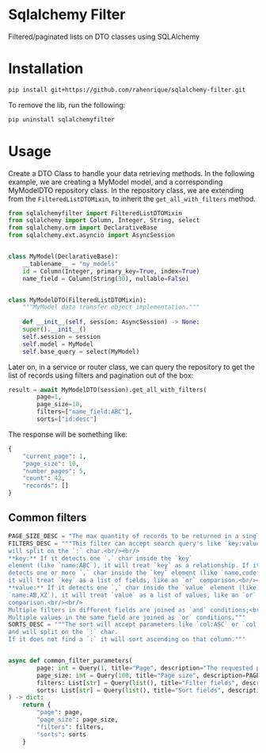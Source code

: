 # Sqlalchemy Filter
Filtered/paginated lists on DTO classes using SQLAlchemy

# Installation
```bash
pip install git+https://github.com/rahenrique/sqlalchemy-filter.git
```

To remove the lib, run the following:
```bash
pip uninstall sqlalchemyfilter
```

# Usage

Create a DTO Class to handle your data retrieving methods. In the following 
example, we are creating a MyModel model, and a corresponding MyModelDTO 
repository class. In the repository class, we are extending from the 
`FilteredListDTOMixin`, to inherit the `get_all_with_filters` method.

```python
from sqlalchemyfilter import FilteredListDTOMixin
from sqlalchemy import Column, Integer, String, select
from sqlalchemy.orm import DeclarativeBase
from sqlalchemy.ext.asyncio import AsyncSession


class MyModel(DeclarativeBase):
    __tablename__ = "my_models"
    id = Column(Integer, primary_key=True, index=True)
    name_field = Column(String(30), nullable=False)


class MyModelDTO(FilteredListDTOMixin):
    """MyModel data transfer object implementation."""
    
    def __init__(self, session: AsyncSession) -> None:
    super().__init__()
    self.session = session
    self.model = MyModel
    self.base_query = select(MyModel)
```

Later on, in a service or router class, we can query the repository to get the 
list of records using filters and pagination out of the box:
```python
result = await MyModelDTO(session).get_all_with_filters(
        page=1,
        page_size=10,
        filters=["name_field:ABC"],
        sorts=["id:desc"]
```

The response will be something like:
```python
{
    "current_page": 1,
    "page_size": 10,
    "number_pages": 5,
    "count": 42,
    "records": []
}
```

## Common filters

```python
PAGE_SIZE_DESC = "The max quantity of records to be returned in a single page"
FILTERS_DESC = """This filter can accept search query's like `key:value` and 
will split on the `:` char.<br/><br/>
**key:** If it detects one `.` char inside the `key` 
element (like `name:ABC`), it will treat `key` as a relationship. If it 
detects one or more `,` char inside the `key` element (like `name,code:abc`), 
it will treat `key` as a list of fields, like an `or` comparison.<br/><br/>
**value:** If it detects one `,` char inside the `value` element (like 
`name:AB,XZ`), it will treat `value` as a list of values, like an `or` 
comparison.<br/><br/>
Multiple filters in different fields are joined as `and` conditions;<br>
Multiple values in the same field are joined as `or` conditions."""
SORTS_DESC = """The sort will accept parameters like `col:ASC` or `col:DESC` 
and will split on the `:` char. 
If it does not find a `:` it will sort ascending on that column."""


async def common_filter_parameters(
        page: int = Query(1, title="Page", description="The requested page"), # NOQA
        page_size: int = Query(100, title="Page size", description=PAGE_SIZE_DESC), # NOQA
        filters: List[str] = Query(list(), title="Filter fields", description=FILTERS_DESC), # NOQA
        sorts: List[str] = Query(list(), title="Sort fields", description=SORTS_DESC) # NOQA
) -> dict:
    return {
        "page": page,
        "page_size": page_size,
        "filters": filters,
        "sorts": sorts
    }
```
